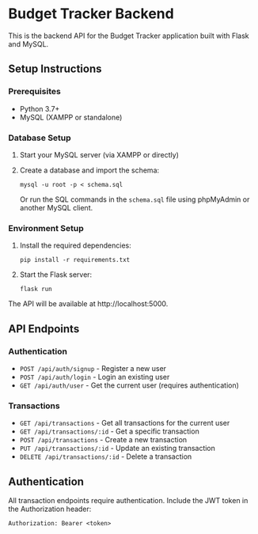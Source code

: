# Budget Tracker Backend

This is the backend API for the Budget Tracker application built with Flask and MySQL.

## Setup Instructions

### Prerequisites
- Python 3.7+
- MySQL (XAMPP or standalone)

### Database Setup
1. Start your MySQL server (via XAMPP or directly)
2. Create a database and import the schema:
   ```
   mysql -u root -p < schema.sql
   ```
   
   Or run the SQL commands in the `schema.sql` file using phpMyAdmin or another MySQL client.

### Environment Setup
1. Install the required dependencies:
   ```
   pip install -r requirements.txt
   ```

2. Start the Flask server:
   ```
   flask run
   ```

The API will be available at http://localhost:5000.

## API Endpoints

### Authentication
- `POST /api/auth/signup` - Register a new user
- `POST /api/auth/login` - Login an existing user
- `GET /api/auth/user` - Get the current user (requires authentication)

### Transactions
- `GET /api/transactions` - Get all transactions for the current user
- `GET /api/transactions/:id` - Get a specific transaction
- `POST /api/transactions` - Create a new transaction
- `PUT /api/transactions/:id` - Update an existing transaction
- `DELETE /api/transactions/:id` - Delete a transaction

## Authentication

All transaction endpoints require authentication. Include the JWT token in the Authorization header:

```
Authorization: Bearer <token>
```